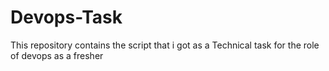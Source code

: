 # Devops-Task
This repository contains the script that i got as a Technical task for the role of devops as a fresher
